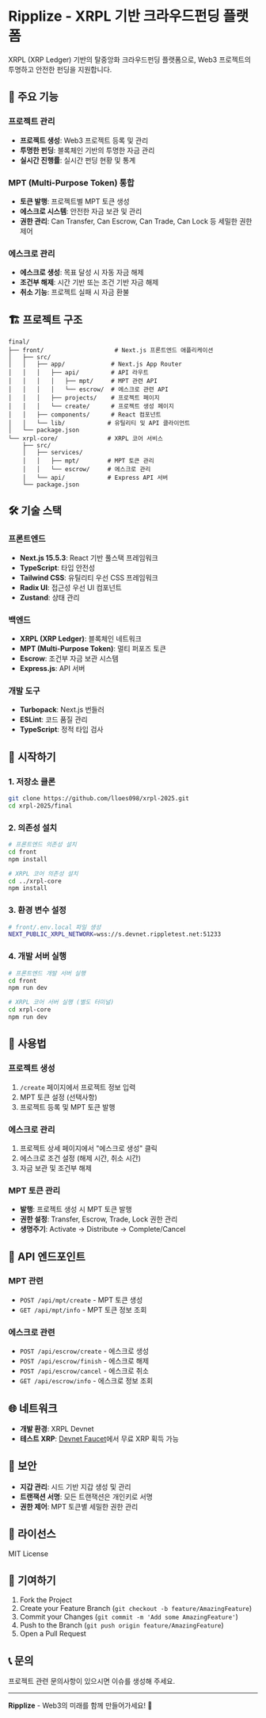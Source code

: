 # Ripplize - XRPL 기반 크라우드펀딩 플랫폼

XRPL (XRP Ledger) 기반의 탈중앙화 크라우드펀딩 플랫폼으로, Web3 프로젝트의 투명하고 안전한 펀딩을 지원합니다.

## 🚀 주요 기능

### 프로젝트 관리
- **프로젝트 생성**: Web3 프로젝트 등록 및 관리
- **투명한 펀딩**: 블록체인 기반의 투명한 자금 관리
- **실시간 진행률**: 실시간 펀딩 현황 및 통계

### MPT (Multi-Purpose Token) 통합
- **토큰 발행**: 프로젝트별 MPT 토큰 생성
- **에스크로 시스템**: 안전한 자금 보관 및 관리
- **권한 관리**: Can Transfer, Can Escrow, Can Trade, Can Lock 등 세밀한 권한 제어

### 에스크로 관리
- **에스크로 생성**: 목표 달성 시 자동 자금 해제
- **조건부 해제**: 시간 기반 또는 조건 기반 자금 해제
- **취소 기능**: 프로젝트 실패 시 자금 환불

## 🏗️ 프로젝트 구조

```
final/
├── front/                    # Next.js 프론트엔드 애플리케이션
│   ├── src/
│   │   ├── app/             # Next.js App Router
│   │   │   ├── api/         # API 라우트
│   │   │   │   ├── mpt/     # MPT 관련 API
│   │   │   │   └── escrow/  # 에스크로 관련 API
│   │   │   ├── projects/    # 프로젝트 페이지
│   │   │   └── create/      # 프로젝트 생성 페이지
│   │   ├── components/      # React 컴포넌트
│   │   └── lib/            # 유틸리티 및 API 클라이언트
│   └── package.json
└── xrpl-core/              # XRPL 코어 서비스
    ├── src/
    │   ├── services/
    │   │   ├── mpt/        # MPT 토큰 관리
    │   │   └── escrow/     # 에스크로 관리
    │   └── api/            # Express API 서버
    └── package.json
```

## 🛠️ 기술 스택

### 프론트엔드
- **Next.js 15.5.3**: React 기반 풀스택 프레임워크
- **TypeScript**: 타입 안전성
- **Tailwind CSS**: 유틸리티 우선 CSS 프레임워크
- **Radix UI**: 접근성 우선 UI 컴포넌트
- **Zustand**: 상태 관리

### 백엔드
- **XRPL (XRP Ledger)**: 블록체인 네트워크
- **MPT (Multi-Purpose Token)**: 멀티 퍼포즈 토큰
- **Escrow**: 조건부 자금 보관 시스템
- **Express.js**: API 서버

### 개발 도구
- **Turbopack**: Next.js 번들러
- **ESLint**: 코드 품질 관리
- **TypeScript**: 정적 타입 검사

## 🚀 시작하기

### 1. 저장소 클론
```bash
git clone https://github.com/lloes098/xrpl-2025.git
cd xrpl-2025/final
```

### 2. 의존성 설치
```bash
# 프론트엔드 의존성 설치
cd front
npm install

# XRPL 코어 의존성 설치
cd ../xrpl-core
npm install
```

### 3. 환경 변수 설정
```bash
# front/.env.local 파일 생성
NEXT_PUBLIC_XRPL_NETWORK=wss://s.devnet.rippletest.net:51233
```

### 4. 개발 서버 실행
```bash
# 프론트엔드 개발 서버 실행
cd front
npm run dev

# XRPL 코어 서버 실행 (별도 터미널)
cd xrpl-core
npm run dev
```

## 📱 사용법

### 프로젝트 생성
1. `/create` 페이지에서 프로젝트 정보 입력
2. MPT 토큰 설정 (선택사항)
3. 프로젝트 등록 및 MPT 토큰 발행

### 에스크로 관리
1. 프로젝트 상세 페이지에서 "에스크로 생성" 클릭
2. 에스크로 조건 설정 (해제 시간, 취소 시간)
3. 자금 보관 및 조건부 해제

### MPT 토큰 관리
- **발행**: 프로젝트 생성 시 MPT 토큰 발행
- **권한 설정**: Transfer, Escrow, Trade, Lock 권한 관리
- **생명주기**: Activate → Distribute → Complete/Cancel

## 🔧 API 엔드포인트

### MPT 관련
- `POST /api/mpt/create` - MPT 토큰 생성
- `GET /api/mpt/info` - MPT 토큰 정보 조회

### 에스크로 관련
- `POST /api/escrow/create` - 에스크로 생성
- `POST /api/escrow/finish` - 에스크로 해제
- `POST /api/escrow/cancel` - 에스크로 취소
- `GET /api/escrow/info` - 에스크로 정보 조회

## 🌐 네트워크

- **개발 환경**: XRPL Devnet
- **테스트 XRP**: [Devnet Faucet](https://xrpl.org/xrp-testnet-faucet.html)에서 무료 XRP 획득 가능

## 🔐 보안

- **지갑 관리**: 시드 기반 지갑 생성 및 관리
- **트랜잭션 서명**: 모든 트랜잭션은 개인키로 서명
- **권한 제어**: MPT 토큰별 세밀한 권한 관리

## 📄 라이선스

MIT License

## 🤝 기여하기

1. Fork the Project
2. Create your Feature Branch (`git checkout -b feature/AmazingFeature`)
3. Commit your Changes (`git commit -m 'Add some AmazingFeature'`)
4. Push to the Branch (`git push origin feature/AmazingFeature`)
5. Open a Pull Request

## 📞 문의

프로젝트 관련 문의사항이 있으시면 이슈를 생성해 주세요.

---

**Ripplize** - Web3의 미래를 함께 만들어가세요! 🚀